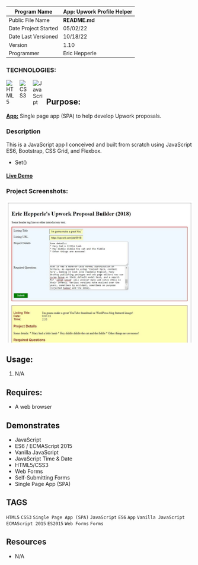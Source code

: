 | Program Name         | **App: Upwork Profile Helper** |
| -------------------- | ------------------------------ |
| Public File Name     | **README.md**                  |
| Date Project Started | 05/02/22                       |
| Date Last Versioned  | 10/18/22                       |
| Version              | 1.10                           |
| Programmer           | Eric Hepperle                  |

### TECHNOLOGIES:

<img align="left" alt="HTML5" title="HTML5" width="26px" src="https://cdn.jsdelivr.net/gh/devicons/devicon/icons/html5/html5-original.svg" style="padding-right:10px;" />
<img align="left" alt="CSS3" title="CSS3" width="26px" src="https://cdn.jsdelivr.net/gh/devicons/devicon/icons/css3/css3-original.svg" style="padding-right:10px;" />
<img align="left" alt="JavaScript" title="JavaScript" width="26px" src="https://cdn.jsdelivr.net/gh/devicons/devicon/icons/javascript/javascript-original.svg" style="padding-right:10px;" />


<br>

## Purpose:

**<u>App:</u>** Single page app (SPA) to help develop Upwork proposals.


### Description

This is a JavaScript app I conceived and built from scratch using JavaScript ES6, Bootstrap, CSS Grid, and Flexbox.

* Set()
#### [Live Demo](http://upwork-helper.erichepperle.com/)

### Project Screenshots:

![Screenshot of Upwork Proposal Helper single page app (SPA) in action (2018)](img/screenshot1.jpg)

## Usage:

1. N/A
   
## Requires:

* A web browser

## Demonstrates

* JavaScript
* ES6 / ECMAScript 2015
* Vanilla JavaScript
* JavaScript Time & Date
* HTML5/CSS3
* Web Forms
* Self-Submitting Forms
* Single Page App (SPA)

## TAGS
`HTML5` `CSS3` `Single Page App (SPA)` `JavaScript` `ES6` `App` `Vanilla JavaScript` `ECMAScript 2015` `ES2015` `Web Forms` `Forms`

## Resources
- N/A
